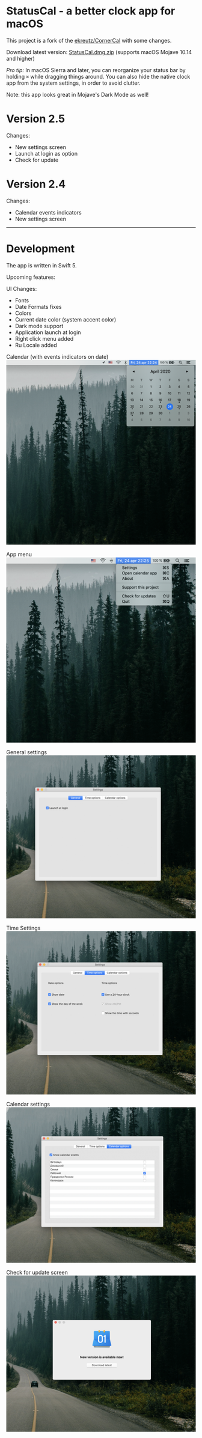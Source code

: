 # StatusCal - a better clock app for macOS

This project is a fork of the [ekreutz/CornerCal](https://github.com/ekreutz/CornerCal)  with some changes. 

Download latest version: [StatusCal.dmg.zip](https://github.com/AlexeyBoldakov/StatusCal/raw/master/builds/StatusCal.dmg.zip) (supports macOS Mojave 10.14 and higher)



*Pro tip:* In macOS Sierra and later, you can reorganize your status bar by holding `⌘` while dragging things around. You can also hide the native clock app from the system settings, in order to avoid clutter. 



Note: this app looks great in Mojave's Dark Mode as well!

# Version 2.5

Changes:

- New settings screen
- Launch at login as option
- Check for update


# Version 2.4

Changes:

- Calendar events indicators
- New settings screen

___

# Development

The app is written in Swift 5.

Upcoming features:

UI Changes:

- Fonts
- Date Formats fixes
- Colors
- Current date color (system accent color)
- Dark mode support
- Application launch at login
- Right click menu added
- Ru Locale added

Calendar (with events indicators on date)
![preview](screenshot-01.png)

App menu
![preview](screenshot-02.png)

General settings
![preview](screenshot-03.png)

Time Settings
![preview](screenshot-04.png)

Calendar settings
![preview](screenshot-05.png)

Check for update screen
![preview](screenshot-06.png)

